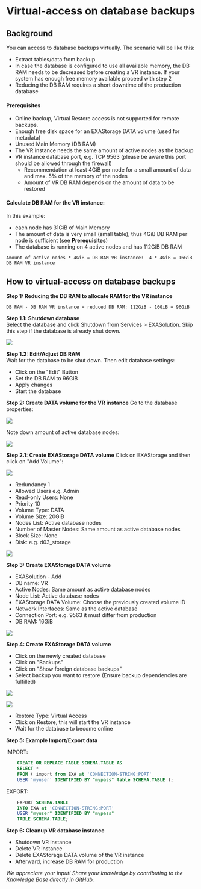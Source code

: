 # Virtual-access on database backups 
## Background

You can access to database backups virtually. The scenario will be like this:

* Extract tables/data from backup
* In case the database is configured to use all available memory, the DB RAM needs to be decreased before creating a VR instance. If your system has enough free memory available proceed with step 2
* Reducing the DB RAM requires a short downtime of the production database

#### Prerequisites

* Online backup, Virtual Restore access is not supported for remote backups.
* Enough free disk space for an EXAStorage DATA volume (used for metadata)
* Unused Main Memory (DB RAM)
* The VR instance needs the same amount of active nodes as the backup
* VR instance database port, e.g. TCP 9563 (please be aware this port should be allowed through the firewall)
	+ Recommendation at least 4GiB per node for a small amount of data and max. 5% of the memory of the nodes
	+ Amount of VR DB RAM depends on the amount of data to be restored

#### Calculate DB RAM for the VR instance:

In this example:

* each node has 31GiB of Main Memory
* The amount of data is very small (small table), thus 4GiB DB RAM per node is sufficient (see **Prerequisites**)
* The database is running on 4 active nodes and has 112GiB DB RAM


```
Amount of active nodes * 4GiB = DB RAM VR instance:  4 * 4GiB = 16GiB DB RAM VR instance
```
## How to virtual-access on database backups

**Step 1: Reducing the DB RAM to allocate RAM for the VR instance**
```
DB RAM - DB RAM VR instance = reduced DB RAM: 112GiB - 16GiB = 96GiB
```
**Step 1.1: Shutdown database**  
Select the database and click Shutdown from Services > EXASolution. Skip this step if the database is already shut down.

![](images/ShutdownDB.png)

**Step 1.2: Edit/Adjust DB RAM**  
Wait for the database to be shut down. Then edit database settings:

* Click on the "Edit" Button
* Set the DB RAM to 96GiB
* Apply changes
* Start the database

**Step 2: Create DATA volume for the VR instance**
Go to the database properties:

![](images/SelectDB.png)

Note down amount of active database nodes:

![](images/ViewRequiredNodes.png)

**Step 2.1: Create EXAStorage DATA volume**
Click on EXAStorage and then click on "Add Volume":

![](images/AddEXAStorage.png)

* Redundancy 1
* Allowed Users e.g. Admin
* Read-only Users: None
* Priority 10
* Volume Type: DATA
* Volume Size: 20GiB
* Nodes List: Active database nodes
* Number of Master Nodes: Same amount as active database nodes
* Block Size: None
* Disk: e.g. d03_storage

![](images/CreateStorage.png)

**Step 3: Create EXAStorage DATA volume**
* EXASolution - Add
* DB name: VR
* Active Nodes: Same amount as active database nodes
* Node List: Active database nodes
* EXAStorage DATA Volume: Choose the previously created volume ID
* Network Interfaces: Same as the active database
* Connection Port: e.g. 9563 it must differ from production
* DB RAM: 16GiB

![](images/CreateVRDatabase.png)

**Step 4: Create EXAStorage DATA volume**
* Click on the newly created database
* Click on "Backups"
* Click on "Show foreign database backups"
* Select backup you want to restore (Ensure backup dependencies are fulfilled)

![](images/RestoreBackups.png)

![](images/RestoreableBackups.png)

* Restore Type: Virtual Access
* Click on Restore, this will start the VR instance
* Wait for the database to become online

**Step 5: Example Import/Export data**

IMPORT:

```sql
    CREATE OR REPLACE TABLE SCHEMA.TABLE AS     
    SELECT *     
    FROM ( import from EXA at 'CONNECTION-STRING:PORT' 
    USER 'myuser' IDENTIFIED BY "mypass" table SCHEMA.TABLE ); 
```
EXPORT:

```sql
    EXPORT SCHEMA.TABLE     
    INTO EXA at 'CONNECTION-STRING:PORT' 
    USER "myuser" IDENTIFIED BY "mypass" 
    TABLE SCHEMA.TABLE; 
```
**Step 6: Cleanup VR database instance**
* Shutdown VR instance
* Delete VR instance
* Delete EXAStorage DATA volume of the VR instance
* Afterward, increase DB RAM for production

*We appreciate your input! Share your knowledge by contributing to the Knowledge Base directly in [GitHub](https://github.com/exasol/public-knowledgebase).* 
